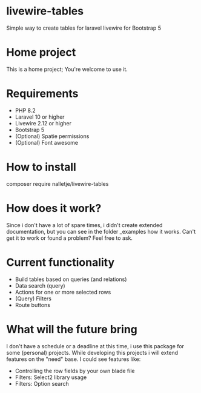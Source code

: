 # livewire-tables
Simple way to create tables for laravel livewire for Bootstrap 5

# Home project
This is a home project; You're welcome to use it.

# Requirements
- PHP 8.2
- Laravel 10 or higher
- Livewire 2.12 or higher
- Bootstrap 5
- (Optional) Spatie permissions
- (Optional) Font awesome

# How to install
composer require nalletje/livewire-tables

# How does it work?
Since i don't have a lot of spare times, i didn't create extended documentation, but you can see in the folder _examples how it works. 
Can't get it to work or found a problem? Feel free to ask.

# Current functionality
- Build tables based on queries (and relations)
- Data search (query)
- Actions for one or more selected rows
- (Query) Filters
- Route buttons

# What will the future bring
I don't have a schedule or a deadline at this time, i use this package for some (personal) projects.
While developing this projects i will extend features on the "need" base.
I could see features like:
- Controlling the row fields by your own blade file
- Filters: Select2 library usage
- Filters: Option search